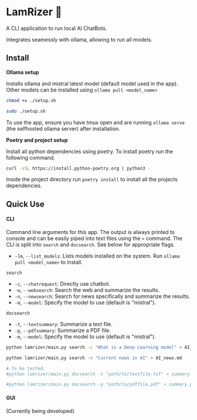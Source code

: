 # LamRizer 🦙

A CLI application to run local AI ChatBots. 

Integrates seamessly with ollama, allowing to run all models.

## Install 

**Ollama setup**

Installs ollama and mistral latest model (default model used in the app). Other models can be installed using `ollama pull <model_name>`

```bash
chmod +x ./setup.sh

sudo ./setup.sh
```

To use the app, ensure you have tmux open and are running `ollama serve` (the selfhosted ollama server) after installation. 

**Poetry and project setup**

Install all python dependencies using poetry.  To install poetry run the following command.

```bash
curl -sSL https://install.python-poetry.org | python3 -
```
Inside the project directory run `poetry install` to install all the projects dependencies.


## Quick Use

#### CLI

Command line arguments for this app. The output is always printed to console and can be easily piped into text files using the `>` command. The CLI is split into `search` and `docsearch`. See below for appropriate flags.

- `-lm`, `--list_models`: Lists models installed on the system. Run `ollama pull <model_name>` to install.

`search`
- `-c`, `--chatrequest`: Directly use chatbot.
- `-w`, `--websearch`: Search the web and summarize the results.
- `-n`, `--newsearch`: Search for news specifically and summarize the results.
- `-m`, `--model`: Specify the model to use (default is "mistral").

`docsearch`
- `-t`, `--textsummary`: Summarize a text file.
- `-p`, `--pdfsummary`: Summarize a PDF file.
- `-m`, `--model`: Specify the model to use (default is "mistral").



```bash
python lamrizer/main.py search -c "What is a Deep Learning model" > AI_model.md

python lamrizer/main.py search -n "Current news in AI" > AI_news.md

# To be tested.
#python lamrizer/main.py docsearch -t "path/to/textfile.txt" > summary.txt

#python lamrizer/main.py docsearch -p "path/to/pdffile.pdf" > summary.pdf
```

#### GUI

(Currently being developed)
